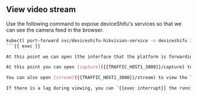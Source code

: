 ## View video stream

Use the following command to expose deviceShifu's services so that we can see the camera feed in the browser.

```bash
kubectl port-forward svc/deviceshifu-hikvision-service -n deviceshifu 3000:80 --address=0.0.0.0
```{{ exec }}

At this point we can open [the interface that the platform is forwarding for us]({{TRAFFIC_HOST1_3000}}) and we need to add the command after the URL we are accessing to operate on the device.

At this point you can open [capture]({{TRAFFIC_HOST1_3000}}/capture) to see the current monitoring photos

You can also open [stream]({{TRAFFIC_HOST1_3000}}/stream) to view the live video stream (we do not recommend you to do this, as the platform may not be able to view the video stream smoothly due to the low configuration of the machine)

If there is a lag during viewing, you can `{{exec interrupt}} the running port-forward command and run it again.